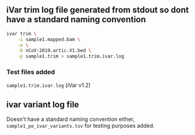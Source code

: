 
## iVar trim log file generated from stdout so dont have a standard naming convention

```bash
ivar trim \
    -i sample1.mapped.bam \
    -e \
    -b nCoV-2019.artic.V1.bed \
    -p sample1.trim > sample1.trim.ivar.log
```

### Test files added

`sample1.trim.ivar.log` (iVar v1.2)

## ivar variant log file

Doesn't have a standard naming convention either, `sample1_pe_ivar_variants.tsv` for testing purposes added.
